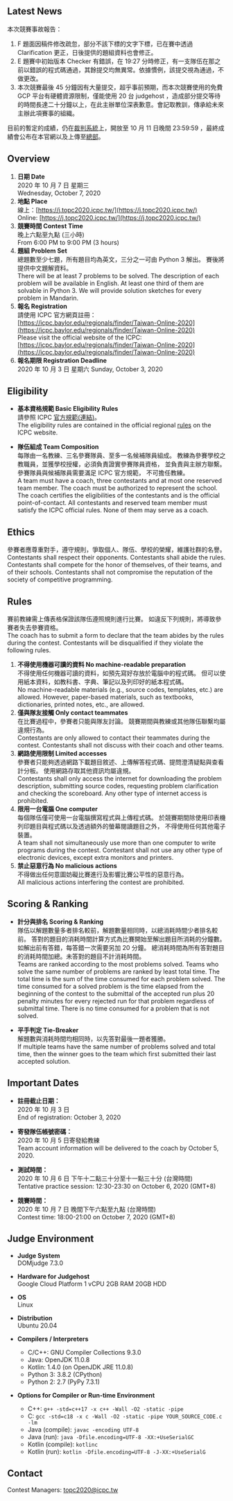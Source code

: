## Latest News

本次競賽事故報告：
1. F 題面因稿件修改疏忽，部分不該下標的文字下標，已在賽中透過 Clarification 更正，日後提供的題組資料也會修正。
2. E 題賽中初始版本 Checker 有錯誤，在 19:27 分時修正，有一支隊伍在那之前以錯誤的程式碼通過，其餘提交均無異常。依據慣例，該提交視為通過，不做更改。
3. 本次競賽最後 45 分鐘因有大量提交，超乎事前預期，而本次競賽使用的免費 GCP 平台有硬體資源限制，僅能使用 20 台 judgehost ，造成部分提交等待的時間長達二十分鐘以上，在此主辦單位深表歉意。會記取教訓，傳承給未來主辦此項賽事的組織。

目前的暫定的成績，仍在[裁判系統](https://j.topc2020.icpc.tw/)上，開放至 10 月 11 日晚間 23:59:59 ，最終成績會公布在本官網以及上傳至[總部](https://icpc.global/)。

## Overview

1. **日期 Date** <br>
   2020 年 10 月 7 日 星期三 <br>
   Wednesday, October 7, 2020
2. **地點 Place** <br>
   線上：[https://j.topc2020.icpc.tw/](https://j.topc2020.icpc.tw/) <br>
   Online: [https://j.topc2020.icpc.tw/](https://j.topc2020.icpc.tw/)
3. **競賽時間 Contest Time** <br>
   晚上六點至九點 (三小時) <br>
   From 6:00 PM to 9:00 PM (3 hours)
4. **題組 Problem Set** <br>
   總題數至少七題，所有題目均為英文，三分之一可由 Python 3 解出。
   賽後將提供中文題解資料。<br>
   There will be at least 7 problems to be solved. 
   The description of each problem will be available in English. 
   At least one third of them are solvable in Python 3. 
   We will provide solution sketches for every problem in Mandarin.
5. **報名 Registration** <br>
   請使用 ICPC 官方網頁註冊：<br>
   [https://icpc.baylor.edu/regionals/finder/Taiwan-Online-2020](https://icpc.baylor.edu/regionals/finder/Taiwan-Online-2020)
   <br>
   Please visit the official website of the ICPC:<br>
   [https://icpc.baylor.edu/regionals/finder/Taiwan-Online-2020](https://icpc.baylor.edu/regionals/finder/Taiwan-Online-2020)
6. **報名期限 Registration Deadline**<br>
   2020 年 10 月 3 日 星期六
   Sunday, October 3, 2020

## Eligibility

+ **基本資格規範 Basic Eligibility Rules** <br>
  請參照 ICPC [官方規範(連結)](https://icpc.global/xwiki/wiki/public/download/regionals/rules/EligibilityDecisionTree-2020.pdf)。<br>
  The eligibility rules are contained in the official regional 
  [rules](https://icpc.global/xwiki/wiki/public/download/regionals/rules/EligibilityDecisionTree-2020.pdf) on the ICPC website.

+ **隊伍組成 Team Composition** <br>
每隊由一名教練、三名參賽隊員、至多一名候補隊員組成。
教練為參賽學校之教職員，並獲學校授權，必須負責證實參賽隊員資格，
並負責與主辦方聯繫。參賽隊員與候補隊員需要滿足 ICPC 官方規範，
不可擔任教練。<br>
A team must have a coach, three contestants and at most one reserved 
team member. The coach must be authorized to represent the school. 
The coach certifies the eligibilities of the contestants and 
is the official point-of-contact. All contestants and reserved team 
member must satisfy the ICPC official rules. None of them may serve as a coach.

## Ethics

參賽者應尊重對手，遵守規則，爭取個人、隊伍、學校的榮耀，維護社群的名譽。<br>
Contestants shall respect their opponents. Contestants shall abide the rules. 
Contestants shall compete for the honor of themselves, of their teams, 
and of their schools. Contestants shall not compromise the reputation of 
the society of competitive programming.

## Rules

賽前教練需上傳表格保證該隊伍遵照規則進行比賽。
如違反下列規則，將導致參賽者失去參賽資格。<br>
The coach has to submit a form to declare that the team abides by the rules 
during the contest. Contestants will be disqualified if they violate the 
following rules.

1. **不得使用機器可讀的資料 No machine-readable preparation**<br>
不得使用任何機器可讀的資料，如預先寫好存放於電腦中的程式碼。
但可以使用紙本資料，如教科書、字典、筆記以及列印好的紙本程式碼。<br>
No machine-readable materials (e.g., source codes, templates, etc.) 
are allowed. However, paper-based materials, such as textbooks, 
dictionaries, printed notes, etc., are allowed.
2. **僅與隊友接觸 Only contact teammates**<br>
在比賽過程中，參賽者只能與隊友討論。
競賽期間與教練或其他隊伍聯繫均屬違規行為。<br>
Contestants are only allowed to contact their teammates during the contest. 
Contestants shall not discuss with their coach and other teams.
3. **網路使用限制 Limited accesses**<br>
參賽者只能夠透過網路下載題目敘述、上傳解答程式碼、提問澄清疑點與查看計分板。
使用網路存取其他資訊均屬違規。<br>
Contestants shall only access the internet for downloading the problem 
description, submitting source codes, requesting problem clarification 
and checking the scoreboard. Any other type of internet access is prohibited.
4. **限用一台電腦 One computer**<br>
每個隊伍僅可使用一台電腦撰寫程式與上傳程式碼。
於競賽期間除使用印表機列印題目與程式碼以及透過額外的螢幕閱讀題目之外，
不得使用任何其他電子裝置。<br>
A team shall not simultaneously use more than one computer to write programs 
during the contest. Contestant shall not use any other type of electronic 
devices, except extra monitors and printers.
5. **禁止惡意行為 No malicious actions**<br>
不得做出任何意圖妨礙比賽進行及影響比賽公平性的惡意行為。<br>
All malicious actions interfering the contest are prohibited.

## Scoring & Ranking

+ **計分與排名 Scoring & Ranking** <br>
隊伍以解題數量多者排名較前，解題數量相同時，以總消耗時間少者排名較前。
答對的題目的消耗時間計算方式為比賽開始至解出題目所消耗的分鐘數。
如解出前有答錯，每答錯一次需要另加 20 分鐘。
總消耗時間為所有答對題目的消耗時間加總。未答對的題目不計消耗時間。<br>
Teams are ranked according to the most problems solved. 
Teams who solve the same number of problems are ranked by least total time. 
The total time is the sum of the time consumed for each problem solved. 
The time consumed for a solved problem is the time elapsed from the beginning 
of the contest to the submittal of the accepted run plus 20 penalty minutes 
for every rejected run for that problem regardless of submittal time. 
There is no time consumed for a problem that is not solved.

+ **平手判定 Tie-Breaker**<br>
解題數與消耗時間均相同時，以先答對最後一題者獲勝。<br>
If multiple teams have the same number of problems solved and total time, 
then the winner goes to the team which first submitted their last accepted 
solution.

## Important Dates

+ **註冊截止日期：**<br>
2020 年 10 月 3 日<br>
End of registration: October 3, 2020
+ **寄發隊伍帳號密碼：**<br>
2020 年 10 月 5 日寄發給教練<br>
Team account information will be delivered to the coach by October 5, 2020.

+ **測試時間：**<br>
2020 年 10 月 6 日 下午十二點三十分至十一點三十分 (台灣時間)<br>
Tentative practice session: 12:30-23:30 on October 6, 2020 (GMT+8)

+ **競賽時間：**<br>
2020 年 10 月 7 日 晚間下午六點至九點 (台灣時間)<br>
Contest time: 18:00-21:00 on October 7, 2020 (GMT+8)

## Judge Environment

+ **Judge System**<br>
DOMjudge 7.3.0

+ **Hardware for Judgehost**<br>
Google Cloud Platform
1 vCPU
2GB RAM
20GB HDD

+ **OS**<br>
Linux 

+ **Distribution**<br>
Ubuntu 20.04

+ **Compilers / Interpreters**
    + C/C++: GNU Compiler Collections 9.3.0
    + Java: OpenJDK 11.0.8
    + Kotlin: 1.4.0 (on OpenJDK JRE 11.0.8)
    + Python 3: 3.8.2 (CPython)
    + Python 2: 2.7 (PyPy 7.3.1)

+ **Options for Compiler or Run-time Environment**
    + C++: `g++ -std=c++17 -x c++ -Wall -O2 -static -pipe`
    + C: `gcc -std=c18 -x c -Wall -O2 -static -pipe YOUR_SOURCE_CODE.c -lm`
    + Java (compile): `javac -encoding UTF-8` 
    + Java (run): `java -Dfile.encoding=UTF-8 -XX:+UseSerialGC`
    + Kotlin (compile): `kotlinc`
    + Kotlin (run): `kotlin -Dfile.encoding=UTF-8 -J-XX:+UseSerialG`

## Contact
Contest Managers: topc2020@icpc.tw

